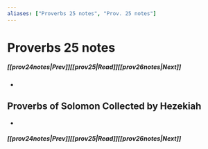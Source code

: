 ```yaml
---
aliases: ["Proverbs 25 notes", "Prov. 25 notes"]
---
```

# Proverbs 25 notes
##### <span class=arrow-left></span>[[prov24notes|Prev]]<span class=navigation-separator></span>[[prov25|Read]]<span class=navigation-separator></span>[[prov26notes|Next]]<span class=arrow-right></span>
- 
## Proverbs of Solomon Collected by Hezekiah
- 
##### <span class=arrow-left></span>[[prov24notes|Prev]]<span class=navigation-separator></span>[[prov25|Read]]<span class=navigation-separator></span>[[prov26notes|Next]]<span class=arrow-right></span>